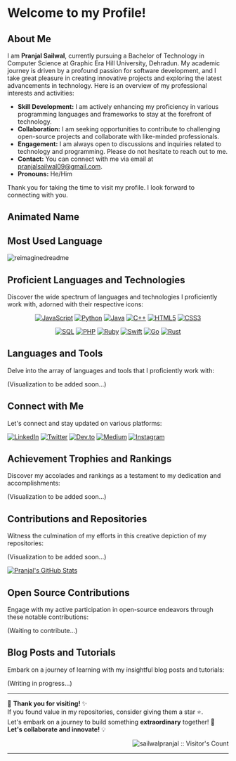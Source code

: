 # Welcome to my Profile! 

## About Me

I am **Pranjal Sailwal**, currently pursuing a Bachelor of Technology in Computer Science at Graphic Era Hill University, Dehradun. My academic journey is driven by a profound passion for software development, and I take great pleasure in creating innovative projects and exploring the latest advancements in technology. Here is an overview of my professional interests and activities:

- **Skill Development:** I am actively enhancing my proficiency in various programming languages and frameworks to stay at the forefront of technology.
- **Collaboration:** I am seeking opportunities to contribute to challenging open-source projects and collaborate with like-minded professionals.
- **Engagement:** I am always open to discussions and inquiries related to technology and programming. Please do not hesitate to reach out to me.
- **Contact:** You can connect with me via email at [pranjalsailwal09@gmail.com](mailto:pranjalsailwal09@gmail.com).
- **Pronouns:** He/Him

Thank you for taking the time to visit my profile. I look forward to connecting with you.
## Animated Name

## Most Used Language

<img src="https://myreadme.vercel.app/api/embed/sailwalpranjal?panels=userstatistics,toprepositories,toplanguages,commitgraph" alt="reimaginedreadme" />

## Proficient Languages and Technologies

Discover the wide spectrum of languages and technologies I proficiently work with, adorned with their respective icons:

<div align="center">

[![JavaScript](https://img.shields.io/badge/JavaScript-yellow?style=for-the-badge&logo=javascript&logoColor=white&label=&labelColor=F7DF1E&color=F7DF1E&logoWidth=60&logoHeight=60&shape=circle)](https://www.javascript.com/)
[![Python](https://img.shields.io/badge/Python-blue?style=for-the-badge&logo=python&logoColor=white&label=&labelColor=3776AB&color=3776AB&logoWidth=60&logoHeight=60&shape=square)](https://www.python.org/)
[![Java](https://img.shields.io/badge/Java-red?style=for-the-badge&logo=java&logoColor=white&label=&labelColor=007396&color=007396&logoWidth=60&logoHeight=60&shape=diamond)](https://www.java.com/)
[![C++](https://img.shields.io/badge/C++-green?style=for-the-badge&logo=c%2B%2B&logoColor=white&label=&labelColor=00599C&color=00599C&logoWidth=60&logoHeight=60&shape=triangle)](https://www.cplusplus.com/)
[![HTML5](https://img.shields.io/badge/HTML5-orange?style=for-the-badge&logo=html5&logoColor=white&label=&labelColor=E34F26&color=E34F26&logoWidth=60&logoHeight=60&shape=hexagon)](https://developer.mozilla.org/en-US/docs/Web/Guide/HTML/HTML5)
[![CSS3](https://img.shields.io/badge/CSS3-blueviolet?style=for-the-badge&logo=css3&logoColor=white&label=&labelColor=1572B6&color=1572B6&logoWidth=60&logoHeight=60&shape=star)](https://developer.mozilla.org/en-US/docs/Web/CSS)

[![SQL](https://img.shields.io/badge/SQL-yellowgreen?style=for-the-badge&logo=mysql&logoColor=white&label=&labelColor=4479A1&color=4479A1&logoWidth=60&logoHeight=60&shape=circle)](https://www.w3schools.com/sql/)
[![PHP](https://img.shields.io/badge/PHP-purple?style=for-the-badge&logo=php&logoColor=white&label=&labelColor=777BB4&color=777BB4&logoWidth=60&logoHeight=60&shape=square)](https://www.php.net/)
[![Ruby](https://img.shields.io/badge/Ruby-red?style=for-the-badge&logo=ruby&logoColor=white&label=&labelColor=CC342D&color=CC342D&logoWidth=60&logoHeight=60&shape=diamond)](https://www.ruby-lang.org/en/)
[![Swift](https://img.shields.io/badge/Swift-orange?style=for-the-badge&logo=swift&logoColor=white&label=&labelColor=FA7343&color=FA7343&logoWidth=60&logoHeight=60&shape=triangle)](https://developer.apple.com/swift/)
[![Go](https://img.shields.io/badge/Go-blue?style=for-the-badge&logo=go&logoColor=white&label=&labelColor=00ADD8&color=00ADD8&logoWidth=60&logoHeight=60&shape=hexagon)](https://golang.org/)
[![Rust](https://img.shields.io/badge/Rust-brown?style=for-the-badge&logo=rust&logoColor=white&label=&labelColor=000000&color=000000&logoWidth=60&logoHeight=60&shape=star)](https://www.rust-lang.org/)
  
</div>

## Languages and Tools

Delve into the array of languages and tools that I proficiently work with:

(Visualization to be added soon...)

## Connect with Me

Let's connect and stay updated on various platforms:

[![LinkedIn](https://img.shields.io/badge/LinkedIn-blue?style=for-the-badge&logo=linkedin&logoColor=white&label=LinkedIn)](https://www.linkedin.com/in/pranjal-sailwal/)
[![Twitter](https://img.shields.io/badge/Twitter-lightblue?style=for-the-badge&logo=twitter&logoColor=white&label=Twitter)](https://twitter.com/sailwalpranjal)
[![Dev.to](https://img.shields.io/badge/Dev.to-black?style=for-the-badge&logo=dev.to&logoColor=white&label=Dev.to)](https://dev.to/sailwalpranjal)
[![Medium](https://img.shields.io/badge/Medium-black?style=for-the-badge&logo=medium&logoColor=white&label=Medium)](https://medium.com/@pranjalsailwal09)
[![Instagram](https://img.shields.io/badge/Instagram-purple?style=for-the-badge&logo=instagram&logoColor=white&label=Instagram)](https://www.instagram.com/pranjal_sailwal/)

## Achievement Trophies and Rankings

Discover my accolades and rankings as a testament to my dedication and accomplishments:

(Visualization to be added soon...)

## Contributions and Repositories

Witness the culmination of my efforts in this creative depiction of my repositories:

(Visualization to be added soon...)

[![Pranjal's GitHub Stats](https://github-readme-stats.vercel.app/api?username=sailwalpranjal&show_icons=true&theme=dark)](https://github.com/sailwalpranjal/github-readme-stats)

## Open Source Contributions

Engage with my active participation in open-source endeavors through these notable contributions:

(Waiting to contribute...)

## Blog Posts and Tutorials

Embark on a journey of learning with my insightful blog posts and tutorials:

(Writing in progress...)

---

🌟 **Thank you for visiting!** ✨  
If you found value in my repositories, consider giving them a star ⭐.  
Let's embark on a journey to build something **extraordinary** together! 🚀  
**Let's collaborate and innovate!** 💡

<p align="right">
    <img src="https://profile-counter.glitch.me/{sailwalpranjal}/count.svg" alt="sailwalpranjal :: Visitor's Count" />
</p>


---
